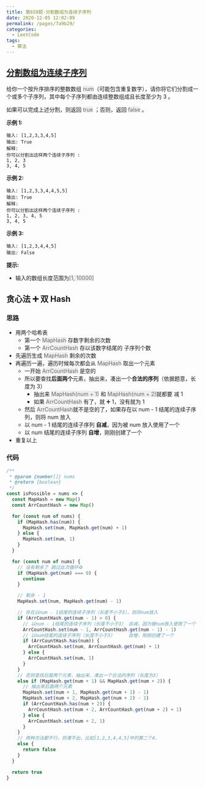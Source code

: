 ```yaml
---
title: 第659题-分割数组为连续子序列
date: 2020-12-05 12:02:09
permalink: /pages/7a9b29/
categories:
  - LeetCode
tags:
  - 算法
---
```


## [分割数组为连续子序列](https://leetcode-cn.com/problems/split-array-into-consecutive-subsequences/)

给你一个按升序排序的整数数组 <font style="background: #eee; color: #666;">num</font>（可能包含重复数字），请你将它们分割成一个或多个子序列，其中每个子序列都由连续整数组成且长度至少为 3 。

如果可以完成上述分割，则返回 <font style="background: #eee; color: #666;">true</font> ；否则，返回 <font style="background: #eee; color: #666;">false</font> 。

**示例 1:**

```
输入: [1,2,3,3,4,5]
输出: True
解释:
你可以分割出这样两个连续子序列 :
1, 2, 3
3, 4, 5
```

<!-- more -->

**示例 2:**

```
输入: [1,2,3,3,4,4,5,5]
输出: True
解释:
你可以分割出这样两个连续子序列 :
1, 2, 3, 4, 5
3, 4, 5
```

**示例 3:**

```
输入: [1,2,3,4,4,5]
输出: False
```

**提示:**

- 输入的数组长度范围为<font style="background: #eee; color: #666;">[1, 10000]</font>

## 贪心法 ➕ 双 Hash

### 思路

- 用两个哈希表
  - 第一个 <font style="background: #eee; color: #666;">MapHash</font> 存数字剩余的次数
  - 第一个 <font style="background: #eee; color: #666;">ArrCountHash</font> 存以该数字结尾的 子序列个数
- 先遍历生成 <font style="background: #eee; color: #666;">MapHash</font> 剩余的次数
- 再遍历一遍，遍历时候每次都会从 <font style="background: #eee; color: #666;">MapHash</font> 取出一个元素
  - 一开始 <font style="background: #eee; color: #666;">ArrCountHash</font> 是空的
  - 所以要查找**后面两个**元素，抽出来，凑出一个**合法的序列**（依据题意，长度为 3）
    - 抽出来 <font style="background: #eee; color: #666;">MapHash(num + 1)</font> 和 <font style="background: #eee; color: #666;">MapHash(num + 2)</font>就都要 减 1
    - 如果 <font style="background: #eee; color: #666;">ArrCountHash</font> 有了，就 ➕ 1，没有就为 1
  - 然后 <font style="background: #eee; color: #666;">ArrCountHash</font>就不是空的了，如果存在以 num - 1 结尾的连续子序列，则将 num 放入
  - 以 num - 1 结尾的连续子序列 **自减**，因为被 num 放入使用了一个
  - 以 num 结尾的连续子序列 **自增**，刚刚创建了一个
- 重复以上

### 代码

```JavaScript
/**
 * @param {number[]} nums
 * @return {boolean}
 */
const isPossible = nums => {
  const MapHash = new Map()
  const ArrCountHash = new Map()

  for (const num of nums) {
    if (MapHash.has(num)) {
      MapHash.set(num, MapHash.get(num) + 1)
    } else {
      MapHash.set(num, 1)
    }
  }

  for (const num of nums) {
    // 没有剩余了 跳过此次循环♻️
    if (MapHash.get(num) === 0) {
      continue
    }

    // 剩余 - 1
    MapHash.set(num, MapHash.get(num) - 1)

    // 存在以num - 1结尾的连续子序列（长度不小于3），则将num放入
    if (ArrCountHash.get(num - 1) > 0) {
      // 以num - 1结尾的连续子序列（长度不小于3） 自减，因为被num放入使用了一个
      ArrCountHash.set(num - 1, ArrCountHash.get(num - 1) - 1)
      // 以num结尾的连续子序列（长度不小于3）     自增，刚刚创建了一个
      if (ArrCountHash.has(num)) {
        ArrCountHash.set(num, ArrCountHash.get(num) + 1)
      } else {
        ArrCountHash.set(num, 1)
      }
    }
    // 否则查找后面两个元素，抽出来，凑出一个合法的序列（长度为3）
    else if (MapHash.get(num + 1) && MapHash.get(num + 2)) {
      // 抽出来后面两个元素
      MapHash.set(num + 1, MapHash.get(num + 1) - 1)
      MapHash.set(num + 2, MapHash.get(num + 2) - 1)
      if (ArrCountHash.has(num + 2)) {
        ArrCountHash.set(num + 2, ArrCountHash.get(num + 2) + 1)
      } else {
        ArrCountHash.set(num + 2, 1)
      }
    }
    // 两种方法都不行，则凑不出，比如[1,2,3,4,4,5]中的第二个4，
    else {
      return false
    }
  }

  return true
}
```
